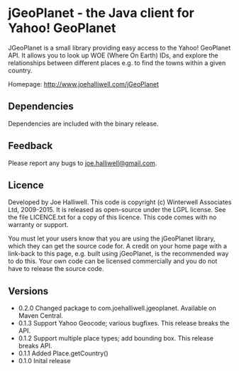 # jGeoPlanet - the Java client for Yahoo! GeoPlanet

JGeoPlanet is a small library providing easy access to the Yahoo! GeoPlanet
API. It allows you to look up WOE (Where On Earth) IDs, and explore the
relationships between different places e.g. to find the towns within a given
country.

Homepage: http://www.joehalliwell.com/jGeoPlanet

## Dependencies

Dependencies are included with the binary release.

## Feedback

Please report any bugs to joe.halliwell@gmail.com.

## Licence

Developed by Joe Halliwell. This code is copyright (c) Winterwell Associates
Ltd, 2009-2015. It is released as open-source under the LGPL license. See the file
LICENCE.txt for a copy of this licence. This code comes with no warranty or
support.

You must let your users know that you are using the jGeoPlanet library, which
they can get the source code for. A credit on your home page with a link-back
to this page, e.g. built using jGeoPlanet, is the recommended way to do this.
Your own code can be licensed commercially and you do not have to release the
source code.

## Versions

- 0.2.0 Changed package to com.joehalliwell.jgeoplanet. Available on Maven Central.
- 0.1.3 Support Yahoo Geocode; various bugfixes. This release breaks the API.
- 0.1.2 Support multiple place types; add bounding box. This release breaks API.
- 0.1.1 Added Place.getCountry()
- 0.1.0 Inital release
